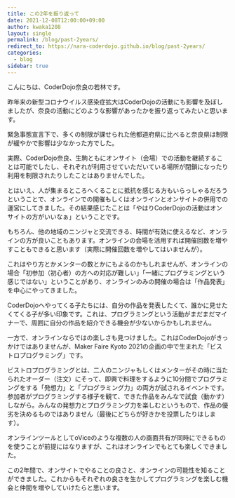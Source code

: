 ```yaml
---
title: この2年を振り返って
date: 2021-12-08T12:00:00+09:00
author: kwaka1208
layout: single
permalink: /blog/past-2years/
redirect_to: https://nara-coderdojo.github.io/blog/past-2years/
categories:
  - blog
sidebar: true
---
```

こんにちは、CoderDojo奈良の若林です。

昨年来の新型コロナウイルス感染症拡大はCoderDojoの活動にも影響を及ぼしましたが、奈良の活動にどのような影響があったかを振り返ってみたいと思います。

緊急事態宣言下で、多くの制限が課せられた他都道府県に比べると奈良県は制限が緩やかで影響は少なかった方でした。

実際、CoderDojo奈良、生駒ともにオンサイト（会場）での活動を継続することは可能でしたし、それぞれが利用させていただいている場所が閉鎖になったり利用を制限されたりしたことはありませんでした。

とはいえ、人が集まるところへくることに抵抗を感じる方もいらっしゃるだろうということで、オンラインでの開催もしくはオンラインとオンサイトの併用での運営にしてきました。その結果感じたことは「やはりCoderDojoの活動はオンサイトの方がいいなぁ」ということです。

もちろん、他の地域のニンジャと交流できる、時間が有効に使えるなど、オンラインの方が良いこともあります。オンラインの会場を活用すれば開催回数を増やすこともできると思います（実際に開催回数を増やしてはいませんが）。

これはやり方とかメンターの数とかにもよるのかもしれませんが、オンラインの場合「初参加（初心者）の方への対応が難しい」「一緒にプログラミングという感じではない」ということがあり、オンラインのみの開催の場合は「作品発表」を中心にやってきました。

CoderDojoへやってくる子たちには、自分の作品を発表したくて、誰かに見せたくてくる子が多い印象です。これは、プログラミングという活動がまだまだマイナーで、周囲に自分の作品を紹介できる機会が少ないからかもしれません。

一方で、オンラインならではの楽しさも見つけました。これはCoderDojoがきっかけではありませんが、Maker Faire Kyoto 2021の企画の中で生まれた「ビストロプログラミング」です。

ビストロプログラミングとは、二人のニンジャもしくはメンターがその時に当たられたオーダー（注文）にそって、即興で料理をするように10分間でプログラミングをする「発想力」と「プログラミング力」の両方が試されるイベントです。
参加者がプログラミングする様子を観て、できた作品をみんなで試食（動かす）しながら。みんなの発想力とプログラミング力を楽しむというもので、作品の優劣を決めるものではありません（最後にどちらが好きかを投票したりはします）。

オンラインツールとしてoViceのような複数の人の画面共有が同時にできるものを使うことが前提にはなりますが、これはオンラインでもとても楽しくできました。

この2年間で、オンサイトでやることの良さと、オンラインの可能性を知ることができました。これからもそれぞれの良さを生かしてプログラミングを楽しむ機会と仲間を増やしていけたらと思います。
